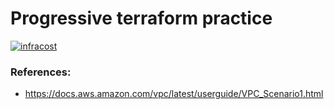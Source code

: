 # Progressive terraform practice


[![infracost](https://img.shields.io/endpoint?url=https://dashboard.api.infracost.io/shields/json/abc3f37b-d6e4-450e-a074-39581f09d9fc/repos/708c4c16-7669-490d-a4cb-4365f0fe07b6/branch/da716a98-bd18-4b38-b46f-8c612014e841)](https://dashboard.infracost.io/org/scout/repos/708c4c16-7669-490d-a4cb-4365f0fe07b6)

### References:
- https://docs.aws.amazon.com/vpc/latest/userguide/VPC_Scenario1.html

